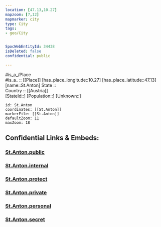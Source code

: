 ```yaml
---
location: [47.13,10.27] 
mapzoom: [7,12] 
mapmarker: city 
type: City
tags:
- geo/City


SpocWebEntityId: 34438
isDeleted: false
confidential: public

---
```

#is_a_/Place  
#is_a_ :: [[Place]] 
[has_place_longitude::10.27] 
[has_place_latitude::47.13] 
[name::St.Anton] 
State ::  
Country :: [[Austria]]  
[StateId::] 
[Population::] 
[Unknown::] 


```leaflet
id: St.Anton
coordinates: [[St.Anton]] 
markerFile: [[St.Anton]] 
defaultZoom: 11 
maxZoom: 18
```


## Confidential Links & Embeds: 

### [St.Anton.public](/_public/\Earth\Continent\Europe\Europe~Central\Austria\Austrias_States\Tirol\CitySt.Anton.public.md) 

### [St.Anton.internal](/_internal/\Earth\Continent\Europe\Europe~Central\Austria\Austrias_States\Tirol\CitySt.Anton.internal.md) 

### [St.Anton.protect](/_protect/\Earth\Continent\Europe\Europe~Central\Austria\Austrias_States\Tirol\CitySt.Anton.protect.md) 

### [St.Anton.private](/_private/\Earth\Continent\Europe\Europe~Central\Austria\Austrias_States\Tirol\CitySt.Anton.private.md) 

### [St.Anton.personal](/_personal/\Earth\Continent\Europe\Europe~Central\Austria\Austrias_States\Tirol\CitySt.Anton.personal.md) 

### [St.Anton.secret](/_secret/\Earth\Continent\Europe\Europe~Central\Austria\Austrias_States\Tirol\CitySt.Anton.secret.md)

